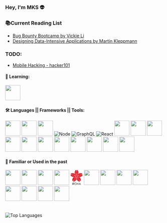 ### Hey, I'm MKS 👽

### 📚Current Reading List
- [Bug Bounty Bootcamp by Vickie Li](https://www.amazon.in/Bug-Bounty-Bootcamp-Reporting-Vulnerabilities-ebook/dp/B08YK368Y3)
- [Designing Data-Intensive Applications by Martin Kleppmann](https://www.oreilly.com/library/view/designing-data-intensive-applications/9781491903063/)
<!-- - [Hands-On Machine Learning with Scikit-Learn, Keras, and TensorFlow, 2nd Edition by Aurélien Géron](https://www.oreilly.com/library/view/hands-on-machine-learning/9781492032632/)
- [Node.js Design Patterns - Third Edition By Mario Casciaro , Luciano Mammino](https://www.packtpub.com/product/node-js-design-patterns-third-edition/9781839214110) -->

### TODO: 
- [Mobile Hacking - hacker101 ](https://www.hacker101.com/playlists/mobile_hacking.html)


#### 🧠 Learning:
<div>
<img src="https://cdn.svgporn.com/logos/go.svg" width="48" height="48">
</div>


#### 🛠 Languages || Frameworks ||  Tools:
<div>
<img src="https://cdn.jsdelivr.net/gh/devicons/devicon/icons/javascript/javascript-original.svg"  width="48" height="48"/>
<img src="https://cdn.jsdelivr.net/gh/devicons/devicon/icons/typescript/typescript-original.svg" width="48" height="48">
<img src="https://cdn.jsdelivr.net/gh/devicons/devicon/icons/swift/swift-original.svg" width="48" height="48"/>         
<img src="https://cdn.svgporn.com/logos/nodejs-icon.svg" alt="Node" width="48" height="48">
<img src="https://cdn.svgporn.com/logos/graphql.svg" alt="GraphQL" width="48" height="48">
<img src="https://cdn.svgporn.com/logos/react.svg" alt="React" width="48" height="48">
<img src="https://cdn.svgporn.com/logos/apollostack.svg" width="48" height="48">
<img src="https://cdn.svgporn.com/logos/docker-icon.svg" width="48" height="48">
<img src="https://cdn.svgporn.com/logos/postman-icon.svg" width="48" height="48">
<img src="https://cdn.jsdelivr.net/gh/devicons/devicon/icons/mongodb/mongodb-original-wordmark.svg" width="48" height="48" />
<img src="https://cdn.svgporn.com/logos/postgresql.svg" width="48" height="48">          
<img src="https://cdn.jsdelivr.net/gh/devicons/devicon/icons/android/android-plain.svg"  width="48" height="48"/>
<img src="https://cdn.svgporn.com/logos/expo-icon.svg" width="48" height="48"> 
<img src="https://cdn.jsdelivr.net/gh/devicons/devicon/icons/androidstudio/androidstudio-original.svg" width="48" height="48"/>
<img src="https://cdn.jsdelivr.net/gh/devicons/devicon/icons/xcode/xcode-original.svg" width="48" height="48"/>
<img src="https://cdn.jsdelivr.net/gh/devicons/devicon/icons/vscode/vscode-original.svg" width="48" height="48"/>
<img src="https://cdn.jsdelivr.net/gh/devicons/devicon/icons/nextjs/nextjs-original.svg"  width="48" height="48"/>
</div>


#### 📝 Familiar or Used in the past
<div>
<img src="https://cdn.svgporn.com/logos/java.svg" width="48" height="48">
<img src="https://cdn.svgporn.com/logos/python.svg" width="48" height="48">
<img src="https://cdn.svgporn.com/logos/c.svg" width="48" height="48">
<img src="https://cdn.jsdelivr.net/gh/devicons/devicon/icons/objectivec/objectivec-plain.svg" width="48" height="48"/>
<img src="https://github.com/MKS-01/MKS-01/blob/master/assets/iroha.png" alt="iroha" width="auto" height="48">
<img src="https://cdn.svgporn.com/logos/php.svg" width="48" height="48">
<img src="https://cdn.svgporn.com/logos/mysql.svg" width="48" height="48">
<img src="https://cdn.svgporn.com/logos/sass.svg" width="48" height="48">
<img src="https://cdn.svgporn.com/logos/platformio.svg" width="48" height="48">
<img src="https://cdn.svgporn.com/logos/aws.svg" width="48" height="48">
<img src="https://cdn.svgporn.com/logos/insomnia.svg" width="48" height="48">
<img src="https://cdn.svgporn.com/logos/arduino.svg" width="48" height="48">
<img src="https://cdn.svgporn.com/logos/raspberry-pi.svg" width="48" height="48">
</div>   
<br/>
<br/>

<!--
[![GitHub Streak](https://github-readme-streak-stats.herokuapp.com/?user=mks-01&theme=dracula)](https://git.io/streak-stats)
<br/>
<img src="https://github-readme-stats.vercel.app/api?username=MKS-01&show_icons=true&theme=dracula&include_all_commits=true&count_private=true" alt="GitHub stats"/>
<br/>
-->
<img src="https://github-readme-stats.vercel.app/api/top-langs/?username=MKS-01&layout=compact&theme=dracula&langs_count=10&hide=processing,starlark,html,glsl,vue,ruby,dockerfile&card_width=320" alt="Top Languages"/>




